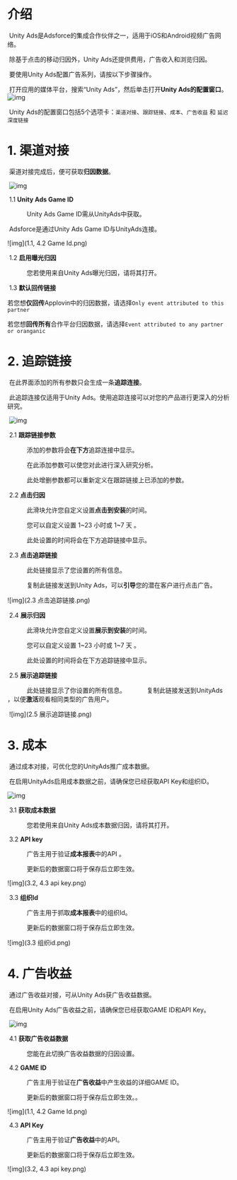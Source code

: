 # 介绍

​     Unity Ads是Adsforce的集成合作伙伴之一，适用于iOS和Android视频广告网络。

​     除基于点击的移动归因外，Unity Ads还提供费用，广告收入和浏览归因。

​     要使用Unity Ads配置广告系列，请按以下步骤操作。

​     打开应用的媒体平台，搜索“Unity Ads”，然后单击打开**Unity Ads的配置窗口**。    ![img](Unity1.png) 

​     Unity Ads的配置窗口包括5个选项卡：`渠道对接`、`跟踪链接`、`成本`、`广告收益` 和 `延迟深度链接`      

# 1. **渠道对接**

​          渠道对接完成后，便可获取**归因数据**。     

​     ![img](Unity2.png) 

​     1.1 **Unity Ads Game ID**

        Unity Ads Game ID需从UnityAds中获取。

​           Adsforce是通过Unity Ads Game ID与UnityAds连接。  

![img](1.1, 4.2 Game Id.png)

​     1.2 **启用曝光归因**

        您若使用来自Unity Ads曝光归因，请将其打开。

​     1.3 **默认回传链接**

​     若您想**仅回传**Applovin中的归因数据，请选择`Only event attributed to this partner`

​     若您想**回传所有**合作平台归因数据，请选择`Event attributed to any partner or oranganic`

# 2. **追踪链接**

​     在此界面添加的所有参数只会生成一条**追踪连接**。

​     此追踪连接仅适用于Unity Ads。使用追踪连接可以对您的产品进行更深入的分析研究。

​     ![img](Unity3.png) 

​     2.1 **跟踪链接参数**

        添加的参数将会**在下方**追踪连接中显示。

        在此添加参数可以使您对此进行深入研究分析。

        此处增删参数都可以重新定义在跟踪链接上已添加的参数。

​     2.2 **点击归因**

        此滑块允许您自定义设置**点击到安装**的时间。

        您可以自定义设置 1~23 小时或 1~7 天 。

        此处设置的时间将会在下方追踪链接中显示。

​     2.3 **点击追踪链接**

        此处链接显示了您设置的所有信息。

        复制此链接发送到Unity Ads，可以**引导**您的潜在客户进行点击广告。

![img](2.3 点击追踪链接.png)

 

​     2.4 **展示归因**

        此滑块允许您自定义设置**展示到安装**的时间。

        您可以自定义设置 1~23 小时或 1~7 天 。

        此处设置的时间将会在下方追踪链接中显示。

​      2.5 **展示追踪链接**

        此处链接显示了你设置的所有信息。
        复制此链接发送到UnityAds ，以便**激活**观看相同类型的广告用户。

​                                                                      ![img](2.5 展示追踪链接.png) 

 

# 3. **成本**

​     通过成本对接，可优化您的UnityAds推广成本数据。

​     在启用UnityAds启用成本数据之前，请确保您已经获取API Key和组织ID。 

![img](Unity4.png) 

​     3.1 **获取成本数据**

        您若使用来自Unity Ads成本数据归因，请将其打开。

​     3.2 **API key**

        广告主用于验证**成本报表**中的API 。

        更新后的数据窗口将于保存后立即生效。

![img](3.2, 4.3 api key.png) 

​     3.3 **组织Id**

        广告主用于抓取**成本报表**中的组织Id。 

        更新后的数据窗口将于保存后立即生效。

![img](3.3 组织id.png) 







# 4. **广告收益**

​     通过广告收益对接，可从Unity Ads获广告收益数据。

​     在启用Unity Ads广告收益之前，请确保您已经获取GAME ID和API Key。

​     ![img](Unity5.png) 

​     4.1 **获取广告收益数据**

        您能在此切换广告收益数据的归因设置。

​     4.2 **GAME ID**

         广告主用于验证在**广告收益**中产生收益的详细GAME ID。

        更新后的数据窗口将于保存后立即生效。。

![img](1.1, 4.2 Game Id.png)

​     4.3 **API Key**

        广告主用于验证**广告收益**中的API。

        更新后的数据窗口将于保存后立即生效。

![img](3.2, 4.3 api key.png)

